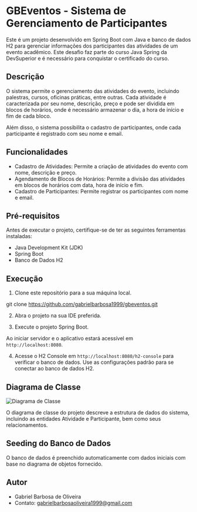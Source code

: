 # GBEventos - Sistema de Gerenciamento de Participantes

Este é um projeto desenvolvido em Spring Boot com Java e banco de dados H2 para gerenciar informações dos participantes das atividades de um evento acadêmico. Este desafio faz parte do curso Java Spring da DevSuperior e é necessário para conquistar o certificado do curso.

## Descrição

O sistema permite o gerenciamento das atividades do evento, incluindo palestras, cursos, oficinas práticas, entre outras. Cada atividade é caracterizada por seu nome, descrição, preço e pode ser dividida em blocos de horários, onde é necessário armazenar o dia, a hora de início e fim de cada bloco.

Além disso, o sistema possibilita o cadastro de participantes, onde cada participante é registrado com seu nome e email.

## Funcionalidades

- Cadastro de Atividades: Permite a criação de atividades do evento com nome, descrição e preço.
- Agendamento de Blocos de Horários: Permite a divisão das atividades em blocos de horários com data, hora de início e fim.
- Cadastro de Participantes: Permite registrar os participantes com nome e email.

## Pré-requisitos

Antes de executar o projeto, certifique-se de ter as seguintes ferramentas instaladas:

- Java Development Kit (JDK)
- Spring Boot
- Banco de Dados H2

## Execução

1. Clone este repositório para a sua máquina local.

git clone https://github.com/gabrielbarbosa1999/gbeventos.git

2. Abra o projeto na sua IDE preferida.

3. Execute o projeto Spring Boot.

Ao iniciar servidor e o aplicativo estará acessível em `http://localhost:8080`.

4. Acesse o H2 Console em `http://localhost:8080/h2-console` para verificar o banco de dados. Use as configurações padrão para se conectar ao banco de dados H2.

## Diagrama de Classe

![Diagrama de Classe](https://i.imgur.com/55Jqfpk.png)

O diagrama de classe do projeto descreve a estrutura de dados do sistema, incluindo as entidades Atividade e Participante, bem como seus relacionamentos.

## Seeding do Banco de Dados

O banco de dados é preenchido automaticamente com dados iniciais com base no diagrama de objetos fornecido.

## Autor

- Gabriel Barbosa de Oliveira
- Contato: gabrielbarbosaoliveira1999@gmail.com
